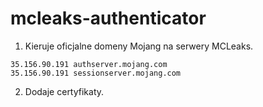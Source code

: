 # mcleaks-authenticator

1. Kieruje oficjalne domeny Mojang na serwery MCLeaks.

```
35.156.90.191 authserver.mojang.com
35.156.90.191 sessionserver.mojang.com
```

2. Dodaje certyfikaty.
